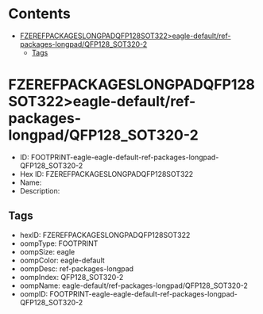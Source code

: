 



Contents
========

* [FZEREFPACKAGESLONGPADQFP128SOT322>eagle-default/ref-packages-longpad/QFP128_SOT320-2](#fzerefpackageslongpadqfp128sot322eagle-defaultref-packages-longpadqfp128_sot320-2)
	* [Tags](#tags)

# FZEREFPACKAGESLONGPADQFP128SOT322>eagle-default/ref-packages-longpad/QFP128_SOT320-2

- ID: FOOTPRINT-eagle-eagle-default-ref-packages-longpad-QFP128_SOT320-2
- Hex ID: FZEREFPACKAGESLONGPADQFP128SOT322
- Name: 
- Description: 

## Tags

- hexID: FZEREFPACKAGESLONGPADQFP128SOT322
- oompType: FOOTPRINT
- oompSize: eagle
- oompColor: eagle-default
- oompDesc: ref-packages-longpad
- oompIndex: QFP128_SOT320-2
- oompName: eagle-default/ref-packages-longpad/QFP128_SOT320-2
- oompID: FOOTPRINT-eagle-eagle-default-ref-packages-longpad-QFP128_SOT320-2
